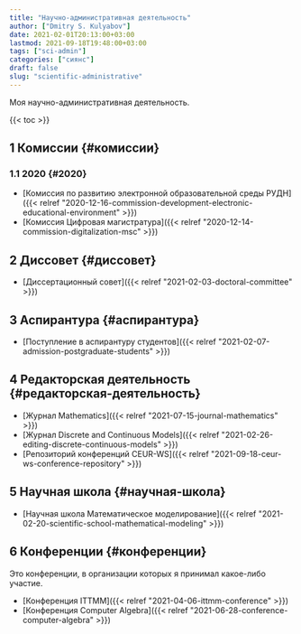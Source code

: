 ```yaml
---
title: "Научно-административная деятельность"
author: ["Dmitry S. Kulyabov"]
date: 2021-02-01T20:13:00+03:00
lastmod: 2021-09-18T19:48:00+03:00
tags: ["sci-admin"]
categories: ["сиянс"]
draft: false
slug: "scientific-administrative"
---
```


Моя научно-административная деятельность.

<!--more-->

{{< toc >}}


## <span class="section-num">1</span> Комиссии {#комиссии}


### <span class="section-num">1.1</span> 2020 {#2020}

-   [Комиссия по развитию электронной образовательной среды РУДН]({{< relref "2020-12-16-commission-development-electronic-educational-environment" >}})
-   [Комиссия Цифровая магистратура]({{< relref "2020-12-14-commission-digitalization-msc" >}})


## <span class="section-num">2</span> Диссовет {#диссовет}

-   [Диссертационный совет]({{< relref "2021-02-03-doctoral-committee" >}})


## <span class="section-num">3</span> Аспирантура {#аспирантура}

-   [Поступление в аспирантуру студентов]({{< relref "2021-02-07-admission-postgraduate-students" >}})


## <span class="section-num">4</span> Редакторская деятельность {#редакторская-деятельность}

-   [Журнал Mathematics]({{< relref "2021-07-15-journal-mathematics" >}})
-   [Журнал Discrete and Continuous Models]({{< relref "2021-02-26-editing-discrete-continuous-models" >}})
-   [Репозиторий конференций CEUR-WS]({{< relref "2021-09-18-ceur-ws-conference-repository" >}})


## <span class="section-num">5</span> Научная школа {#научная-школа}

-   [Научная школа Математическое моделирование]({{< relref "2021-02-20-scientific-school-mathematical-modeling" >}})


## <span class="section-num">6</span> Конференции {#конференции}

Это конференции, в организации которых я принимал какое-либо участие.

-   [Конференция ITTMM]({{< relref "2021-04-06-ittmm-conference" >}})
-   [Конференция Computer Algebra]({{< relref "2021-06-28-conference-computer-algebra" >}})
